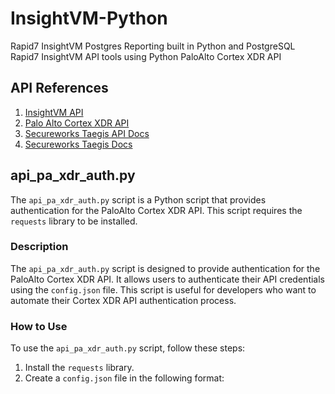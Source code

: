# InsightVM-Python

Rapid7 InsightVM Postgres Reporting built in Python and PostgreSQL
Rapid7 InsightVM API tools using Python
PaloAlto Cortex XDR API

## API References

1. [InsightVM API](https://help.rapid7.com/insightvm/en-us/api/index.html)
2. [Palo Alto Cortex XDR API](https://docs-cortex.paloaltonetworks.com/r/Cortex-XDR/Cortex-XDR-API-Reference/APIs-Overview)
3. [Secureworks Taegis API Docs](https://api-docs.taegis.secureworks.com)
4. [Secureworks Taegis Docs](https://docs.ctpx.secureworks.com/taegis/)

## api_pa_xdr_auth.py

The `api_pa_xdr_auth.py` script is a Python script that provides authentication for the PaloAlto Cortex XDR API. This script requires the `requests` library to be installed.

### Description

The `api_pa_xdr_auth.py` script is designed to provide authentication for the PaloAlto Cortex XDR API. It allows users to authenticate their API credentials using the `config.json` file. This script is useful for developers who want to automate their Cortex XDR API authentication process.

### How to Use

To use the `api_pa_xdr_auth.py` script, follow these steps:

1. Install the `requests` library.
2. Create a `config.json` file in the following format:
